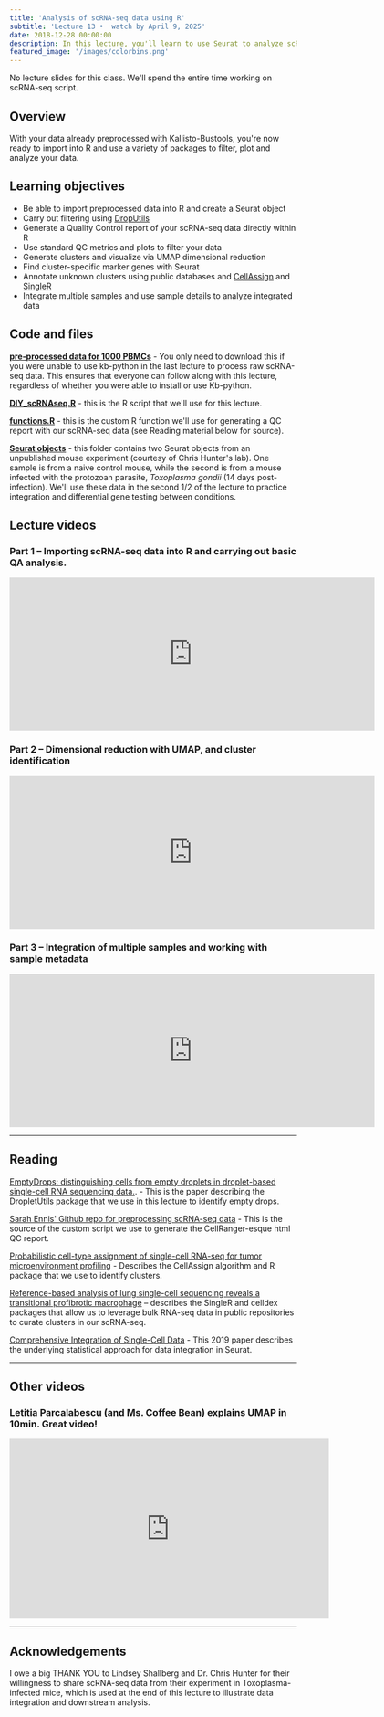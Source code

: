```yaml
---
title: 'Analysis of scRNA-seq data using R'
subtitle: 'Lecture 13 •  watch by April 9, 2025'
date: 2018-12-28 00:00:00
description: In this lecture, you'll learn to use Seurat to analyze scRNA-seq data, including carrying out dimensional reduction and display using UMAP, identifying cell clusters and cluster-specific marker genes, and how to integrate data from multiple samples.
featured_image: '/images/colorbins.png'
---
```


No lecture slides for this class.  We'll spend the entire time working on scRNA-seq script.

## Overview

With your data already preprocessed with Kallisto-Bustools, you're now ready to import into R and use a variety of packages to filter, plot and analyze your data.

## Learning objectives

* Be able to import preprocessed data into R and create a Seurat object
* Carry out filtering using [DropUtils](https://bioconductor.org/packages/release/bioc/html/DropletUtils.html)
* Generate a Quality Control report of your scRNA-seq data directly within R
* Use standard QC metrics and plots to filter your data
* Generate clusters and visualize via UMAP dimensional reduction
* Find cluster-specific marker genes with Seurat
* Annotate unknown clusters using public databases and [CellAssign](https://www.rdocumentation.org/packages/cellassign/) and [SingleR](https://bioconductor.org/packages/release/bioc/html/SingleR.html)
* Integrate multiple samples and use sample details to analyze integrated data

## Code and files

**[pre-processed data for 1000 PBMCs](https://drive.google.com/drive/folders/1RO45z5DEVpuaq5qwlF5QNdhc0tbGVK7l?usp=sharing)** - You only need to download this if you were unable to use kb-python in the last lecture to process raw scRNA-seq data.  This ensures that everyone can follow along with this lecture, regardless of whether you were able to install or use Kb-python.

**[DIY_scRNAseq.R](http://DIYtranscriptomics.github.io/Code/files/DIY_scRNAseq.R)** - this is the R script that we'll use for this lecture.

**[functions.R](http://DIYtranscriptomics.github.io/Code/files/functions.R)** - this is the custom R function we'll use for generating a QC report with our scRNA-seq data (see Reading material below for source).

**[Seurat objects](https://drive.google.com/drive/folders/1SEEr70W6D9itvVaLfEXuRVWqyj_Gribc?usp=sharing)** - this folder contains two Seurat objects from an unpublished mouse experiment (courtesy of Chris Hunter's lab).  One sample is from a naive control mouse, while the second is from a mouse infected with the protozoan parasite, *Toxoplasma gondii* (14 days post-infection).  We'll use these data in the second 1/2 of the lecture to practice integration and differential gene testing between conditions.

## Lecture videos

### Part 1 – Importing scRNA-seq data into R and carrying out basic QA analysis.

<iframe src="https://player.vimeo.com/video/650710835" width="640" height="268" frameborder="0" allow="autoplay; fullscreen" allowfullscreen></iframe>

### Part 2 – Dimensional reduction with UMAP, and cluster identification

<iframe src="https://player.vimeo.com/video/650714817" width="640" height="268" frameborder="0" allow="autoplay; fullscreen" allowfullscreen></iframe>

### Part 3 – Integration of multiple samples and working with sample metadata

<iframe src="https://player.vimeo.com/video/650848304" width="640" height="268" frameborder="0" allow="autoplay; fullscreen" allowfullscreen></iframe>

---

## Reading

[EmptyDrops: distinguishing cells from empty droplets in droplet-based single-cell RNA sequencing data.](https://doi.org/10.1186/s13059-019-1662-y). - This is the paper describing the DropletUtils package that we use in this lecture to identify empty drops.

[Sarah Ennis' Github repo for preprocessing scRNA-seq data](https://github.com/Sarah145/scRNA_pre_process) - This is the source of the custom script we use to generate the CellRanger-esque html QC report.

[Probabilistic cell-type assignment of single-cell RNA-seq for tumor microenvironment profiling](https://pubmed.ncbi.nlm.nih.gov/31501550/) - Describes the CellAssign algorithm and R package that we use to identify clusters.

[Reference-based analysis of lung single-cell sequencing reveals a transitional profibrotic macrophage](https://doi.org/10.1038/s41590-018-0276-y) – describes the SingleR and celldex packages that allow us to leverage bulk RNA-seq data in public repositories to curate clusters in our scRNA-seq.

[Comprehensive Integration of Single-Cell Data](https://doi.org/10.1016/j.cell.2019.05.031) - This 2019 paper describes the underlying statistical approach for data integration in Seurat.



---

## Other videos

### Letitia Parcalabescu (and Ms. Coffee Bean) explains UMAP in 10min.  Great video!

<iframe width="560" height="315" src="https://www.youtube.com/embed/6BPl81wGGP8" frameborder="0" allow="accelerometer; autoplay; encrypted-media; gyroscope; picture-in-picture" allowfullscreen></iframe>

---

## Acknowledgements

I owe a big THANK YOU to Lindsey Shallberg and Dr. Chris Hunter for their willingness to share scRNA-seq data from their experiment in Toxoplasma-infected mice, which is used at the end of this lecture to illustrate data integration and downstream analysis.


